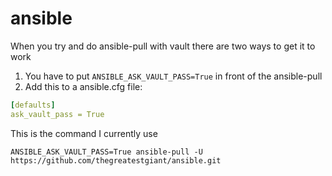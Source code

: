 # ansible

When you try and do ansible-pull with vault there are two ways to get it to work

1. You have to put `ANSIBLE_ASK_VAULT_PASS=True` in front of the ansible-pull
2. Add this to a ansible.cfg file:
```yml
[defaults]
ask_vault_pass = True
```

This is the command I currently use
```
ANSIBLE_ASK_VAULT_PASS=True ansible-pull -U https://github.com/thegreatestgiant/ansible.git
```


